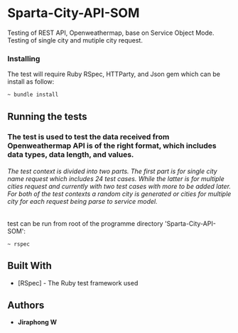 # Sparta-City-API-SOM
Testing of REST API, Openweathermap, base on Service Object Mode. Testing of single city and mutiple city request.

### Installing

The test will require Ruby RSpec, HTTParty, and Json gem which can be install as follow:

```
~ bundle install
```


## Running the tests

### The test is used to test the data received from Openweathermap API is of the right format, which includes data types, data length, and values.
###### The test context is divided into two parts. The first part is for single city name request which includes 24 test cases. While the latter is for multiple cities request and currently with two test cases with more to be added later. For both of the test contexts a random city is generated or cities for multiple city for each request being parse to service model.

test can be run from root of the programme directory 'Sparta-City-API-SOM':

```
~ rspec
```


## Built With

* [RSpec] - The Ruby test framework used


## Authors

* **Jiraphong W**

